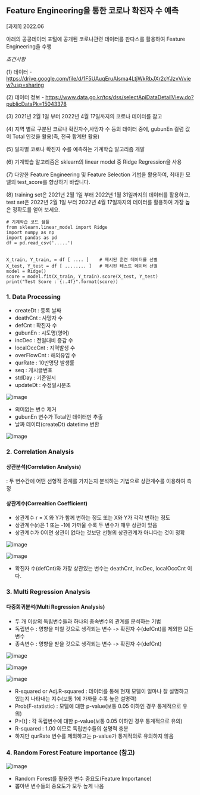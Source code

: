 ## Feature Engineering을 통한 코로나 확진자 수 예측

[과제1] 2022.06

아래의 공공데이터 포털에 공개된 코로나관련 데이터를 판다스를 활용하여 Feature Engineering을 수행

*조건사항*

(1) 데이터 - https://drive.google.com/file/d/1F5UAuqEruAlsma4LtjWkRbJXr2cYJzvV/view?usp=sharing

(2) 데이터 정보 - https://www.data.go.kr/tcs/dss/selectApiDataDetailView.do?publicDataPk=15043378

(3) 2021년 2월 1일 부터 2022년 4월 17일까지의 코로나 데이터를 참고

(4) 지역 별로 구분된 코로나 확진자수,사망자 수 등의 데이터 중에, gubunEn 컬럼 값이 Total 인것을 활용(즉, 전국 합계만 활용)

(5) 일자별 코로나 확진자 수를 예측하는 기계학습 알고리즘 개발

(6) 기계학습 알고리즘은 sklearn의 linear model 중 Ridge Regression을 사용

(7) 다양한 Feature Engineering 및 Feature Selection 기법을 활용하여, 최대한 모델의 test_score를 향상하기 바랍니다.

(8) training set은 2021년 2월 1일 부터 2022년 1월 31일까지의 데이터를 활용하고, test set은 2022년 2월 1일 부터 2022년 4월 17일까지의 데이터를 활용하여 가장 높은 정확도를 얻어 보세요.


```
# 기계학습 코드 샘플
from sklearn.linear_model import Ridge
import numpy as np
import pandas as pd
df = pd.read_csv('.....')


X_train, Y_train, = df [ .... ]    # 제시된 훈련 데이터를 선별
X_test, Y_test = df [ ........ ]   # 제시된 테스트 데이터 선별
model = Ridge()
score = model.fit(X_train, Y_train).score(X_test, Y_test)
print("Test Score : {:.4f}".format(score))
```


### 1. Data Processing

* createDt : 등록 날짜
* deathCnt : 사망자 수
* defCnt : 확진자 수
* gubunEn : 시도명(영어)
* incDec : 전일대비 증감 수
* localOccCnt : 지역발생 수
* overFlowCnt : 해외유입 수
* qurRate : 10만명당 발생률
* seq : 게시글번호
* stdDay : 기준일시
* updateDt : 수정일시분초

![image](https://user-images.githubusercontent.com/87981867/176192146-e63188c6-9200-46bd-955e-95cf12ca3eb7.png)

- 의미없는 변수 제거
- gubunEn 변수가 Total인 데이터만 추출
- 날짜 데이터(createDt) datetime 변환

![image](https://user-images.githubusercontent.com/87981867/176192773-bcd10715-a717-4349-a1c0-ba1c673da778.png)

### 2. Correlation Analysis

#### 상관분석(Correlation Analysis)
: 두 변수간에 어떤 선형적 관계를 가지는지 분석하는 기법으로 상관계수를 이용하여 측정

#### 상관계수(Correaltion Coefficient)

- 상관계수 r = X 와 Y가 함께 변하는 정도 또는 X와 Y가 각각 변하는 정도
- 상관계수(r)은 1 또는 -1에 가까울 수록 두 변수가 매우 상관이 있음
- 상관계수가 0이면 상관이 없다는 것보단 선형의 상관관계가 아니다는 것이 정확

![image](https://user-images.githubusercontent.com/87981867/176677825-c37ec6dd-1ad4-40bb-a6e9-c837d9704786.png)

![image](https://user-images.githubusercontent.com/87981867/176678343-3c47e421-412e-4fd8-8a8d-440248aafcf2.png)

- 확진자 수(defCnt)와 가장 상관있는 변수는 deathCnt, incDec, localOccCnt 이다. 


### 3. Multi Regression Analysis

#### 다중회귀분석(Multi Regression Analysis)

- 두 개 이상의 독립변수들과 하나의 종속변수의 관계를 분석하는 기법
- 독립변수 : 영향을 미칠 것으로 생각되는 변수 -> 확진자 수(defCnt)를 제외한 모든 변수
- 종속변수 : 영향을 받을 것으로 생각되는 변수 -> 확진자 수(defCnt)

![image](https://user-images.githubusercontent.com/87981867/176906449-a2da15b1-e0f1-4ae2-8871-520084e7cc14.png)

![image](https://user-images.githubusercontent.com/87981867/176905942-79acad11-e212-4afa-801e-d2122981ad32.png)

![image](https://user-images.githubusercontent.com/87981867/176905996-2a4e8b58-f3a7-45c7-a25b-62da4b703a31.png)

- R-squared or Adj.R-squared : 데이터를 통해 현재 모델이 얼마나 잘 설명하고 있는지 나타내는 지수(보통 1에 가까울 수록 높은 설명력)
- Prob(F-statistic) : 모델에 대한 p-value(보통 0.05 이하인 경우 통계적으로 유의)
- P>[t] : 각 독립변수에 대한 p-value(보통 0.05 이하인 경우 통계적으로 유의)
- R-squared : 1.00 이므로 독립변수들의 설명력 충분
- 하지만 qurRate 변수를 제외하고는 p-value가 통계적의로 유의하지 않음

### 4. Random Forest Feature importance (참고)

![image](https://user-images.githubusercontent.com/87981867/177110335-478b6425-3e1c-4f87-9f8a-c5160d4b8419.png)

- Random Forest를 활용한 변수 중요도(Feature Importance)
- 뽑아낸 변수들의 중요도가 모두 높게 나옴

